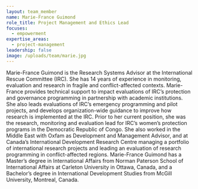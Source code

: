 ```yaml
---
layout: team_member
name: Marie-France Guimond
role_title: Project Management and Ethics Lead
focuses:
  - empowerment
expertise_areas:
  - project-management
leadership: false
image: /uploads/team/marie.jpg
---
```


Marie-France Guimond is the Research Systems Advisor at the International Rescue Committee (IRC). She has 14 years of experience in monitoring, evaluation and research in fragile and conflict-affected contexts. Marie-France provides technical support to impact evaluations of IRC’s protection and governance programming in partnership with academic institutions. She also leads evaluations of IRC’s emergency programming and pilot projects, and develops organization-wide guidance to improve how research is implemented at the IRC. Prior to her current position, she was the research, monitoring and evaluation lead for IRC’s women’s protection programs in the Democratic Republic of Congo. She also worked in the Middle East with Oxfam as Development and Management Advisor, and at Canada’s International Development Research Centre managing a portfolio of international research projects and leading an evaluation of research programming in conflict-affected regions. Marie-France Guimond has a Master’s degree in International Affairs from Norman Paterson School of International Affairs at Carleton University in Ottawa, Canada, and a Bachelor’s degree in International Development Studies from McGill University, Montreal, Canada.